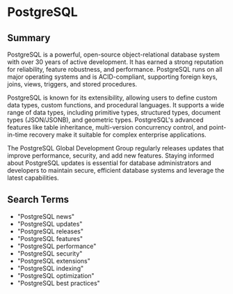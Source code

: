 # PostgreSQL

## Summary

PostgreSQL is a powerful, open-source object-relational database system with over 30 years of active development. It has earned a strong reputation for reliability, feature robustness, and performance. PostgreSQL runs on all major operating systems and is ACID-compliant, supporting foreign keys, joins, views, triggers, and stored procedures.

PostgreSQL is known for its extensibility, allowing users to define custom data types, custom functions, and procedural languages. It supports a wide range of data types, including primitive types, structured types, document types (JSON/JSONB), and geometric types. PostgreSQL's advanced features like table inheritance, multi-version concurrency control, and point-in-time recovery make it suitable for complex enterprise applications.

The PostgreSQL Global Development Group regularly releases updates that improve performance, security, and add new features. Staying informed about PostgreSQL updates is essential for database administrators and developers to maintain secure, efficient database systems and leverage the latest capabilities.

## Search Terms

- "PostgreSQL news"
- "PostgreSQL updates"
- "PostgreSQL releases"
- "PostgreSQL features"
- "PostgreSQL performance"
- "PostgreSQL security"
- "PostgreSQL extensions"
- "PostgreSQL indexing"
- "PostgreSQL optimization"
- "PostgreSQL best practices"